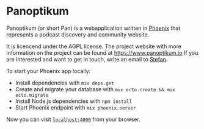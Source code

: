 # Panoptikum

Panoptikum (or short Pan) is a webapplication written in [Phoenix](http://www.phoenixframework.org/)
that represents a podcast discovery and community website.

It is licencend under the AGPL license.
The project website with more information on the project can be found at https://www.panoptikum.io
If you are interested and want to get in touch, write an email to [Stefan](mailto:stefan@panoptikum.io).

To start your Phoenix app locally:

  * Install dependencies with `mix deps.get`
  * Create and migrate your database with `mix ecto.create && mix ecto.migrate`
  * Install Node.js dependencies with `npm install`
  * Start Phoenix endpoint with `mix phoenix.server`

Now you can visit [`localhost:4000`](http://localhost:4000) from your browser.
